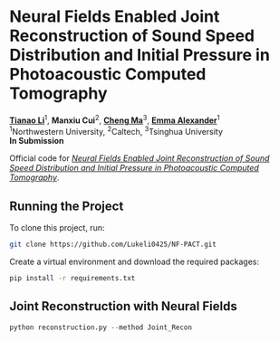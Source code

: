 # Neural Fields Enabled Joint Reconstruction of Sound Speed Distribution and Initial Pressure in Photoacoustic Computed Tomography

<b>[Tianao Li](https://lukeli0425.github.io)</b><sup>1</sup>, <b>Manxiu Cui</b><sup>2</sup>, <b>[Cheng Ma](https://rachmaninov-ma.wixsite.com/mysite)</b><sup>3</sup>, <b>[Emma Alexander](https://www.alexander.vision/emma)</b><sup>1</sup><br>
<sup>1</sup>Northwestern University, <sup>2</sup>Caltech, <sup>3</sup>Tsinghua University<br>
__In Submission__

Official code for [_Neural Fields Enabled Joint Reconstruction of Sound Speed Distribution and Initial Pressure in Photoacoustic Computed Tomography_]().


## Running the Project

To clone this project, run:

```zsh
git clone https://github.com/Lukeli0425/NF-PACT.git
```

Create a virtual environment and download the required packages:

```zsh
pip install -r requirements.txt
```

## Joint Reconstruction with Neural Fields

```python
python reconstruction.py --method Joint_Recon 
```
